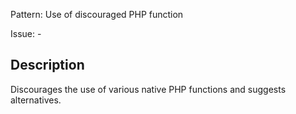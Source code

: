 Pattern: Use of discouraged PHP function

Issue: -

## Description

Discourages the use of various native PHP functions and suggests alternatives.